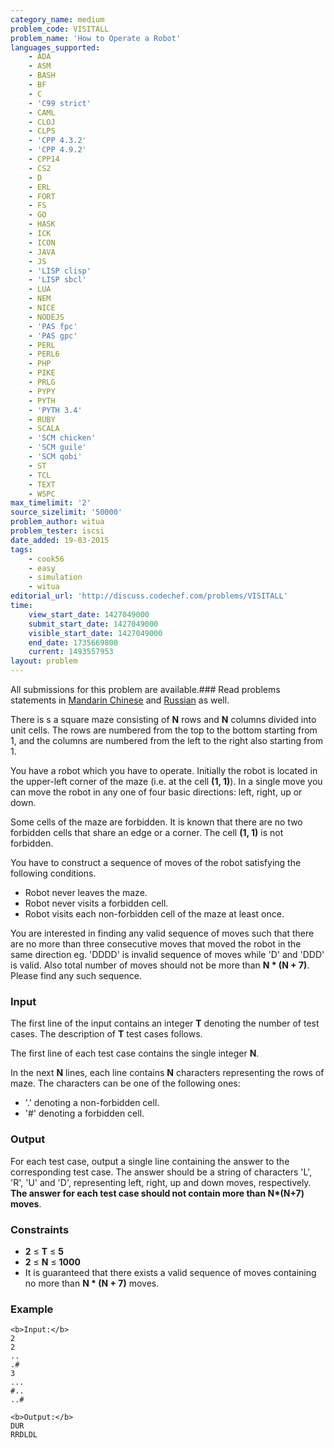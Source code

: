 ```yaml
---
category_name: medium
problem_code: VISITALL
problem_name: 'How to Operate a Robot'
languages_supported:
    - ADA
    - ASM
    - BASH
    - BF
    - C
    - 'C99 strict'
    - CAML
    - CLOJ
    - CLPS
    - 'CPP 4.3.2'
    - 'CPP 4.9.2'
    - CPP14
    - CS2
    - D
    - ERL
    - FORT
    - FS
    - GO
    - HASK
    - ICK
    - ICON
    - JAVA
    - JS
    - 'LISP clisp'
    - 'LISP sbcl'
    - LUA
    - NEM
    - NICE
    - NODEJS
    - 'PAS fpc'
    - 'PAS gpc'
    - PERL
    - PERL6
    - PHP
    - PIKE
    - PRLG
    - PYPY
    - PYTH
    - 'PYTH 3.4'
    - RUBY
    - SCALA
    - 'SCM chicken'
    - 'SCM guile'
    - 'SCM qobi'
    - ST
    - TCL
    - TEXT
    - WSPC
max_timelimit: '2'
source_sizelimit: '50000'
problem_author: witua
problem_tester: iscsi
date_added: 19-03-2015
tags:
    - cook56
    - easy
    - simulation
    - witua
editorial_url: 'http://discuss.codechef.com/problems/VISITALL'
time:
    view_start_date: 1427049000
    submit_start_date: 1427049000
    visible_start_date: 1427049000
    end_date: 1735669800
    current: 1493557953
layout: problem
---
```

All submissions for this problem are available.###  Read problems statements in [Mandarin Chinese](http://www.codechef.com/download/translated/COOK56/mandarin/VISITALL.pdf) and [Russian](http://www.codechef.com/download/translated/COOK56/russian/VISITALL.pdf) as well.

There is s a square maze consisting of **N** rows and **N** columns divided into unit cells. The rows are numbered from the top to the bottom starting from 1, and the columns are numbered from the left to the right also starting from 1.

You have a robot which you have to operate. Initially the robot is located in the upper-left corner of the maze (i.e. at the cell **(1, 1)**). In a single move you can move the robot in any one of four basic directions: left, right, up or down.

Some cells of the maze are forbidden. It is known that there are no two forbidden cells that share an edge or a corner. The cell **(1, 1)** is not forbidden.

You have to construct a sequence of moves of the robot satisfying the following conditions.

- Robot never leaves the maze.
- Robot never visits a forbidden cell.
- Robot visits each non-forbidden cell of the maze at least once.

You are interested in finding any valid sequence of moves such that there are no more than three consecutive moves that moved the robot in the same direction eg. 'DDDD' is invalid sequence of moves while 'D' and 'DDD' is valid. Also total number of moves should not be more than **N \* (N + 7)**. Please find any such sequence.

### Input

The first line of the input contains an integer **T** denoting the number of test cases. The description of **T** test cases follows.

The first line of each test case contains the single integer **N**.

In the next **N** lines, each line contains **N** characters representing the rows of maze. The characters can be one of the following ones:

- '.' denoting a non-forbidden cell.
- '#' denoting a forbidden cell.

### Output

For each test case, output a single line containing the answer to the corresponding test case. The answer should be a string of characters 'L', 'R', 'U' and 'D', representing left, right, up and down moves, respectively. **The answer for each test case should not contain more than N\*(N+7) moves**.

### Constraints

- **2** ≤ **T** ≤ **5**
- **2** ≤ **N** ≤ **1000**
- It is guaranteed that there exists a valid sequence of moves containing no more than **N \* (N + 7)** moves.

### Example

```
<b>Input:</b>
2
2
..
.#
3
...
#..
..#

<b>Output:</b>
DUR
RRDLDL

```